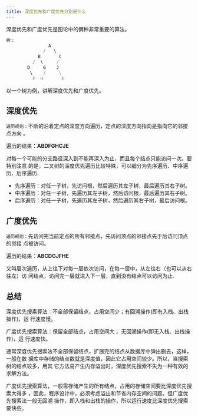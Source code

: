 ```yaml
---
title: 深度优先和广度优先分别是什么
---
```


深度优先和广度优先是图论中的俩种非常重要的算法。

```js
树：
                A
              /   \
            B       C
          /  \     /
        D     G    J
         \    /     \
          F  H       E
```

以一个树为例，讲解深度优先和广度优先。

## 深度优先

`遍历规则：`不断的沿着定点的深度方向遍历，定点的深度方向指向是指向它的邻接点方向
。

遍历的结果：<strong>ABDFGHCJE</strong>

对每一个可能的分支路径深入到不能再深入为止，而且每个结点只能访问一次。要特别注意
的是，二叉树的深度优先遍历比较特殊，可以细分为先序遍历、中序遍历、后序遍历.

-   先序遍历：对任一子树，先访问根，然后遍历其左子树，最后遍历其右子树。
-   中序遍历：对任一子树，先遍历其左子树，然后访问根，最后遍历其右子树。
-   后序遍历：对任一子树，先遍历其左子树，然后遍历其右子树，最后访问根。

## 广度优先

`遍历规则：`先访问完当前定点的所有邻接点，先访问顶点的邻接点先于后访问顶点的邻接
点被访问。

遍历的结果：<strong>ABCDGJFHE</strong>

又叫层次遍历，从上往下对每一层依次访问，在每一层中，从左往右（也可以从右往左）访
问结点，访问完一层就进入下一层，直到没有结点可以访问为止.

## 总结

深度优先搜素算法：不全部保留结点，占用空间少；有回溯操作(即有入栈、出栈操作)，运
行速度慢。

广度优先搜索算法：保留全部结点，占用空间大； 无回溯操作(即无入栈、出栈操作)，运
行速度快。

通常深度优先搜索法不全部保留结点，扩展完的结点从数据库中弹出删去，这样，一般在数
据库中存储的结点数就是深度值，因此它占用空间较少。所以，当搜索树的结点较多，用其
它方法易产生内存溢出时，深度优先搜索不失为一种有效的求解方法。

广度优先搜索算法，一般需存储产生的所有结点，占用的存储空间要比深度优先搜索大得多
，因此，程序设计中，必须考虑溢出和节省内存空间的问题。但广度优先搜索法一般无回溯
操作，即入栈和出栈的操作，所以运行速度比深度优先搜索要快些。
